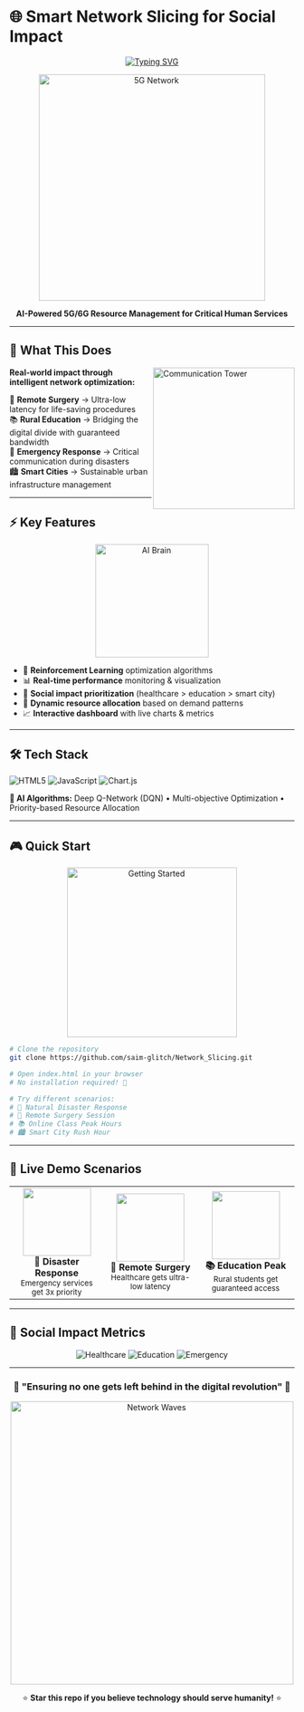 # 🌐 Smart Network Slicing for Social Impact

<div align="center">

[![Typing SVG](https://readme-typing-svg.herokuapp.com?font=Fira+Code&weight=600&size=24&pause=1000&color=4ECDC4&center=true&vCenter=true&width=700&lines=🏥+Saving+Lives+Through+5G;📚+Bridging+Digital+Divide;🚨+Emergency+Response+Optimization;🤖+AI-Powered+Network+Intelligence)](https://git.io/typing-svg)

<!-- 5G Network Animation -->
<img src="https://user-images.githubusercontent.com/74038190/212284087-bbe7e430-757e-4901-90bf-4cd2ce3e1852.gif" width="400" alt="5G Network">

**AI-Powered 5G/6G Resource Management for Critical Human Services**

</div>

---

## 🚀 What This Does

<img align="right" width="250" src="https://user-images.githubusercontent.com/74038190/212749447-bfb7e725-6987-49d9-ae85-2015e3e7cc41.gif" alt="Communication Tower">

**Real-world impact through intelligent network optimization:**

🏥 **Remote Surgery** → Ultra-low latency for life-saving procedures  
📚 **Rural Education** → Bridging the digital divide with guaranteed bandwidth  
🚨 **Emergency Response** → Critical communication during disasters  
🏙️ **Smart Cities** → Sustainable urban infrastructure management  

---

## ⚡ Key Features

<div align="center">

<img src="https://user-images.githubusercontent.com/74038190/212284158-e840e285-664b-44d7-b79b-e264b5e54825.gif" width="200" alt="AI Brain">

</div>

- 🤖 **Reinforcement Learning** optimization algorithms
- 📊 **Real-time performance** monitoring & visualization  
- 🎯 **Social impact prioritization** (healthcare > education > smart city)
- 🔧 **Dynamic resource allocation** based on demand patterns
- 📈 **Interactive dashboard** with live charts & metrics

---

## 🛠️ Tech Stack

![HTML5](https://img.shields.io/badge/HTML5-E34F26?style=for-the-badge&logo=html5&logoColor=white)
![JavaScript](https://img.shields.io/badge/JavaScript-F7DF1E?style=for-the-badge&logo=javascript&logoColor=black)
![Chart.js](https://img.shields.io/badge/Chart.js-FF6384?style=for-the-badge&logo=chart.js&logoColor=white)

**🧠 AI Algorithms:** Deep Q-Network (DQN) • Multi-objective Optimization • Priority-based Resource Allocation

---

## 🎮 Quick Start

<div align="center">
<img src="https://user-images.githubusercontent.com/74038190/212284103-c0d0d45e-8d7e-43b7-8e2a-9a3c7b2d2a9e.gif" width="300" alt="Getting Started">
</div>

```bash
# Clone the repository
git clone https://github.com/saim-glitch/Network_Slicing.git

# Open index.html in your browser
# No installation required! 🚀

# Try different scenarios:
# 🚨 Natural Disaster Response
# 🏥 Remote Surgery Session  
# 📚 Online Class Peak Hours
# 🏙️ Smart City Rush Hour
```

---

## 📱 Live Demo Scenarios

<table align="center">
<tr>
<td align="center">
<img src="https://user-images.githubusercontent.com/74038190/212284100-561aa473-3905-4a80-b561-0d28506553ee.gif" width="120">
<br><b>🚨 Disaster Response</b><br>
<small>Emergency services get 3x priority</small>
</td>
<td align="center">
<img src="https://user-images.githubusercontent.com/74038190/212749171-b84692a8-2848-41c2-8c8b-658a2a621fac.gif" width="120">
<br><b>🏥 Remote Surgery</b><br>
<small>Healthcare gets ultra-low latency</small>
</td>
<td align="center">
<img src="https://user-images.githubusercontent.com/74038190/212284115-f47cd8ff-2ffb-4b04-b5bf-4d1c14c0247f.gif" width="120">
<br><b>📚 Education Peak</b><br>
<small>Rural students get guaranteed access</small>
</td>
</tr>
</table>

---

## 🎯 Social Impact Metrics

<div align="center">

![Healthcare](https://img.shields.io/badge/Healthcare_Access-99.9%25_Reliability-ff6b6b?style=for-the-badge)
![Education](https://img.shields.io/badge/Education_Equity-<20ms_Latency-4ecdc4?style=for-the-badge)
![Emergency](https://img.shields.io/badge/Emergency_Response-<2ms_Critical-ff6b47?style=for-the-badge)

</div>

---

<div align="center">

### 🌟 "Ensuring no one gets left behind in the digital revolution" 🌟

<img src="https://user-images.githubusercontent.com/74038190/212284161-3bf0b4e8-9b3e-4c3e-9b8e-3e8e8b8e8e8e.gif" width="500" alt="Network Waves">

⭐ **Star this repo if you believe technology should serve humanity!** ⭐

</div>
